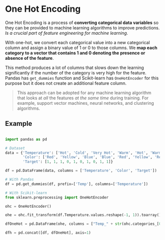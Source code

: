 # One Hot Encoding

One Hot Encoding is a process of __converting categorical data variables__ so they can be provided to machine learning algorithms to improve predictions. _Is a crucial part of feature engineering for machine learning_.

With one-hot, we convert each categorical value into a new categorical column and assign a binary value of 1 or 0 to those columns. We __map each category to a vector that contains 1 and 0 denoting the presence or absence of the feature__.

This method produces a lot of columns that slows down the learning significantly if the number of the category is very high for the feature. Pandas has `get_dummies` function and Scikit-learn has `OneHotEncoder` for this purpose but it does not create an additional feature column.

> This approach can be adopted for any machine learning algorithm that looks at _all_ the features _at the same time_ during training. For example, support vector machines, neural networks, and clustering algorithms.

## Example

```python

import pandas as pd

# Dataset
data = {'Temperature': ['Hot', 'Cold', 'Very Hot', 'Warm', 'Hot', 'Warm', 'Warm', 'Hot', 'Hot', 'Cold'],
        'Color': ['Red', 'Yellow', 'Blue', 'Blue', 'Red', 'Yellow', 'Red', 'Yellow', 'Yellow', 'Yellow'],
        'Target': [1, 1, 1, 0, 1, 0, 1, 0, 1, 1]}

df = pd.DataFrame(data, columns = ['Temperature', 'Color', 'Target'])

# With Pandas
df = pd.get_dummies(df, prefix=['Temp'], columns=['Temperature'])

# With Scikit-learn
from sklearn.preprocessing import OneHotEncoder

ohc = OneHotEncoder()

ohe = ohc.fit_transform(df.Temperature.values.reshape(-1, 1)).toarray()

dfOneHot = pd.DataFrame(ohe, columns = ["Temp_" + str(ohc.categories_[0][i]) for i in range(len(ohc.categories_[0]))])

dfh = pd.concat([df, dfOneHot], axis=1)
```
